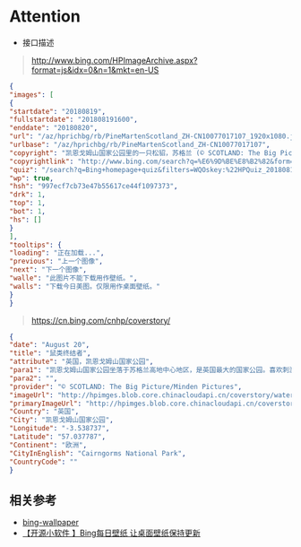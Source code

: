 ﻿# Attention

- 接口描述 

> http://www.bing.com/HPImageArchive.aspx?format=js&idx=0&n=1&mkt=en-US

``` json
{
"images": [
{
"startdate": "20180819",
"fullstartdate": "201808191600",
"enddate": "20180820",
"url": "/az/hprichbg/rb/PineMartenScotland_ZH-CN10077017107_1920x1080.jpg",
"urlbase": "/az/hprichbg/rb/PineMartenScotland_ZH-CN10077017107",
"copyright": "凯恩戈姆山国家公园里的一只松貂，苏格兰 (© SCOTLAND: The Big Picture/Minden Pictures)",
"copyrightlink": "http://www.bing.com/search?q=%E6%9D%BE%E8%B2%82&form=hpcapt&mkt=zh-cn",
"quiz": "/search?q=Bing+homepage+quiz&filters=WQOskey:%22HPQuiz_20180819_PineMartenScotland%22&FORM=HPQUIZ",
"wp": true,
"hsh": "997ecf7cb73e47b55617ce44f1097373",
"drk": 1,
"top": 1,
"bot": 1,
"hs": []
}
],
"tooltips": {
"loading": "正在加载...",
"previous": "上一个图像",
"next": "下一个图像",
"walle": "此图片不能下载用作壁纸。",
"walls": "下载今日美图。仅限用作桌面壁纸。"
}
}
```

> https://cn.bing.com/cnhp/coverstory/

``` json
{
"date": "August 20",
"title": "鼠类终结者",
"attribute": "英国，凯恩戈姆山国家公园",
"para1": "凯恩戈姆山国家公园坐落于苏格兰高地中心地区，是英国最大的国家公园。喜欢刺激的人将这里视为天堂，苏格兰的五个滑雪胜地中有三座位于这里，此外这里还有两处水上活动中心、进行飞钓和跟踪雄鹿的区域。这里也是景观壮丽的野生区域，内有水獭、獾、红松鼠、鹿以及鹗等。你瞧，那粗壮的树干后面还藏着一个可爱的小家伙——松貂，它无忧无虑的在这里生存着！",
"para2": "",
"provider": "© SCOTLAND: The Big Picture/Minden Pictures",
"imageUrl": "http://hpimges.blob.core.chinacloudapi.cn/coverstory/watermark_pinemartenscotland_zh-cn10077017107_1920x1080.jpg",
"primaryImageUrl": "http://hpimges.blob.core.chinacloudapi.cn/coverstory/watermark_pinemartenscotland_zh-cn10077017107_1920x1080.jpg",
"Country": "英国",
"City": "凯恩戈姆山国家公园",
"Longitude": "-3.538737",
"Latitude": "57.037787",
"Continent": "欧洲",
"CityInEnglish": "Cairngorms National Park",
"CountryCode": ""
}
```


## 相关参考

- [bing-wallpaper](https://github.com/jadepeng/bing-wallpaper)
- [【开源小软件 】Bing每日壁纸 让桌面壁纸保持更新](https://www.cnblogs.com/xiaoqi/p/bing-wallpaper.html)